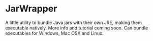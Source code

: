 JarWrapper
==========

A little utility to bundle Java jars with their own JRE, making them executable natively. More info and tutorial coming soon. Can bundle executables for Windows, Mac OSX and Linux.





